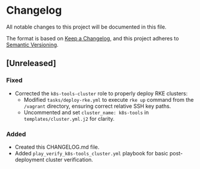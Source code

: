 # Changelog

All notable changes to this project will be documented in this file.

The format is based on [Keep a Changelog](https://keepachangelog.com/en/1.0.0/),
and this project adheres to [Semantic Versioning](https://semver.org/spec/v2.0.0.html).

## [Unreleased]

### Fixed
- Corrected the `k8s-tools-cluster` role to properly deploy RKE clusters:
  - Modified `tasks/deploy-rke.yml` to execute `rke up` command from the `/vagrant` directory, ensuring correct relative SSH key paths.
  - Uncommented and set `cluster_name: k8s-tools` in `templates/cluster.yml.j2` for clarity.

### Added
- Created this CHANGELOG.md file.
- Added `play_verify_k8s-tools_cluster.yml` playbook for basic post-deployment cluster verification.
